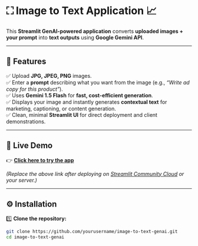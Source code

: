 # ⛶ Image to Text Application 📈

This **Streamlit GenAI-powered application** converts **uploaded images + your prompt** into **text outputs** using **Google Gemini API**.

---

## 🌟 Features

✅ Upload **JPG, JPEG, PNG** images.  
✅ Enter a **prompt** describing what you want from the image (e.g., *“Write ad copy for this product”*).  
✅ Uses **Gemini 1.5 Flash** for **fast, cost-efficient generation**.  
✅ Displays your image and instantly generates **contextual text** for marketing, captioning, or content generation.  
✅ Clean, minimal **Streamlit UI** for direct deployment and client demonstrations.

---

## 🚀 Live Demo

👉 **[Click here to try the app](https://akshae815-image-text-app-mkmwlp.streamlit.app/)**

*(Replace the above link after deploying on [Streamlit Community Cloud](https://streamlit.io/cloud) or your server.)*

---

## ⚙️ Installation

1️⃣ **Clone the repository:**

```bash
git clone https://github.com/yourusername/image-to-text-genai.git
cd image-to-text-genai
